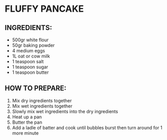 # FLUFFY PANCAKE
## INGREDIENTS:
- 500gr white flour
- 50gr baking powder
- 4 medium eggs
- 1L oat or cow milk
- 1 teaspoon salt
- 1 teaspoon sugar
- 1 teaspoon butter
## HOW TO PREPARE:
1. Mix dry ingredients together
2. Mix wet ingredients together
3. Slowly mix wet ingredients into the dry ingredients
4. Heat up a pan
5. Butter the pan
6. Add a ladle of batter and cook until bubbles burst then turn around for 1 more minute
